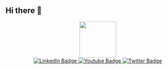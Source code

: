 ## Hi there 👋

<!--

**Here are some ideas to get you started:**

🙋‍♀️ A short introduction - what is your organization all about?
🌈 Contribution guidelines - how can the community get involved?
👩‍💻 Useful resources - where can the community find your docs? Is there anything else the community should know?
🍿 Fun facts - what does your team eat for breakfast?
🧙 Remember, you can do mighty things with the power of [Markdown](https://docs.github.com/github/writing-on-github/getting-started-with-writing-and-formatting-on-github/basic-writing-and-formatting-syntax)
-->

<div id="header" align="center">
  <img src="https://raw.githubusercontent.com/piandhust/piandhust.github.io/master/image/piandhust.png" width="100"/>
  <div id="badges">
    <a href="https://viblo.asia/o/piandhust">
      <img src="https://img.shields.io/badge/Viblo-blue?style=for-the-badge&logo=viblo&logoColor=white" alt="LinkedIn Badge"/>
    </a>
    <a href="https://www.youtube.com/channel/UCJGcYPqJl_gMuYGqxNPgVFg/videos">
      <img src="https://img.shields.io/badge/YouTube-red?style=for-the-badge&logo=youtube&logoColor=white" alt="Youtube Badge"/>
    </a>
    <a href="https://www.facebook.com/piandhust">
      <img src="https://img.shields.io/badge/Facebook-blue?style=for-the-badge&logo=facebook&logoColor=white" alt="Twitter Badge"/>
    </a>
  </div>
</div>
